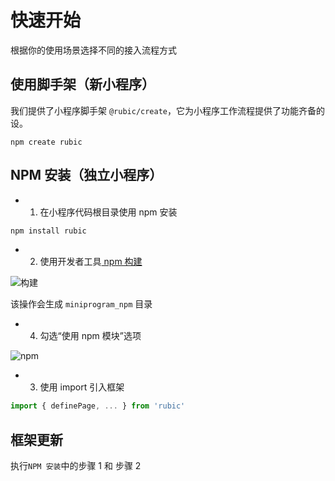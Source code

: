 # 快速开始

根据你的使用场景选择不同的接入流程方式

## 使用脚手架（新小程序）

我们提供了小程序脚手架 `@rubic/create`，它为小程序工作流程提供了功能齐备的设。

```shell
npm create rubic
```

## NPM 安装（独立小程序）

- 1. 在小程序代码根目录使用 npm 安装

```bash
npm install rubic
```

- 2. 使用开发者工具[ npm 构建](https://developers.weixin.qq.com/miniprogram/dev/devtools/npm.html)

![构建](/images/npm.png)

该操作会生成 `miniprogram_npm` 目录

- 4. 勾选“使用 npm 模块”选项

![npm](/images/usenpm.png)

- 3. 使用 import 引入框架

```ts
import { definePage, ... } from 'rubic'
```

## 框架更新

执行`NPM 安装`中的步骤 1 和 步骤 2
